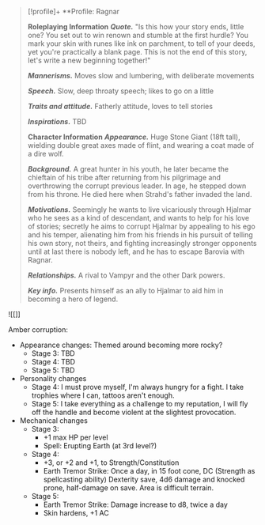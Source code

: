 > [!profile]+ **Profile: Ragnar
>
> **Roleplaying Information**
> ***Quote.*** "Is this how your story ends, little one? You set out to win renown and stumble at the first hurdle? You mark your skin with runes like ink on parchment, to tell of your deeds, yet you're practically a blank page. This is not the end of this story, let's write a new beginning together!"
>
> ***Mannerisms.*** Moves slow and lumbering, with deliberate movements
>
> ***Speech.*** Slow, deep throaty speech; likes to go on a little
>
> ***Traits and attitude.*** Fatherly attitude, loves to tell stories
>
> ***Inspirations.*** TBD
>
> **Character Information**
> ***Appearance.*** Huge Stone Giant (18ft tall), wielding double great axes made of flint, and wearing a coat made of a dire wolf.
>
> ***Background.*** A great hunter in his youth, he later became the chieftain of his tribe after returning from his pilgrimage and overthrowing the corrupt previous leader. In age, he stepped down from his throne. He died here when Strahd's father invaded the land.
>
> ***Motivations.*** Seemingly he wants to live vicariously through Hjalmar who he sees as a kind of descendant, and wants to help for his love of stories; secretly he aims to corrupt Hjalmar by appealing to his ego and his temper, alienating him from his friends in his pursuit of telling his own story, not theirs, and fighting increasingly stronger opponents until at last there is nobody left, and he has to escape Barovia with Ragnar.
>
> ***Relationships.*** A rival to Vampyr and the other Dark powers.
>
> ***Key info.*** Presents himself as an ally to Hjalmar to aid him in becoming a hero of legend.

![[]]

Amber corruption:
- Appearance changes: Themed around becoming more rocky?
	- Stage 3: TBD
	- Stage 4: TBD
	- Stage 5: TBD
- Personality changes
	- Stage 4: I must prove myself, I'm always hungry for a fight. I take trophies where I can, tattoos aren't enough.
	- Stage 5: I take everything as a challenge to my reputation, I will fly off the handle and become violent at the slightest provocation.
- Mechanical changes
	- Stage 3:
		- +1 max HP per level
		- Spell: Erupting Earth (at 3rd level?)
	- Stage 4:
		- +3, or +2 and +1, to Strength/Constitution
		- Earth Tremor Strike: Once a day, in 15 foot cone, DC (Strength as spellcasting ability) Dexterity save, 4d6 damage and knocked prone, half-damage on save. Area is difficult terrain.
	- Stage 5:
		- Earth Tremor Strike: Damage increase to d8, twice a day
		- Skin hardens, +1 AC